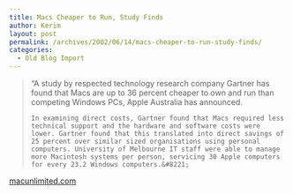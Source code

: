 ```yaml
---
title: Macs Cheaper to Run, Study Finds
author: Kerim
layout: post
permalink: /archives/2002/06/14/macs-cheaper-to-run-study-finds/
categories:
  - Old Blog Import
---
```


>   &#8220;A study by respected technology research company Gartner has found that Macs are up to 36 percent cheaper to own and run than competing Windows PCs, Apple Australia has announced. 
>   
>   
>     In examining direct costs, Gartner found that Macs required less technical support and the hardware and software costs were lower. Gartner found that this translated into direct savings of 25 percent over similar sized organisations using personal computers. University of Melbourne IT staff were able to manage more Macintosh systems per person, servicing 30 Apple computers for every 23.2 Windows computers.&#8221;
>   


<a href="http://news.macunlimited.com/news_123.html" onclick="_gaq.push(['_trackEvent', 'outbound-article', 'http://news.macunlimited.com/news_123.html', 'macunlimited.com']);" >macunlimited.com</a>

